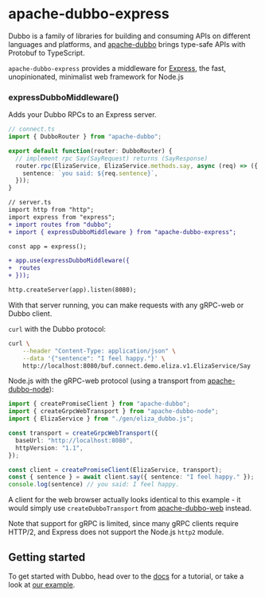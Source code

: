 # apache-dubbo-express

Dubbo is a family of libraries for building and consuming APIs on different languages and platforms, and
[apache-dubbo](https://www.npmjs.com/package/apache-dubbo) brings type-safe APIs with Protobuf to
TypeScript.

`apache-dubbo-express` provides a middleware for [Express](https://expressjs.com/), the fast, 
unopinionated, minimalist web framework for Node.js

### expressDubboMiddleware()

Adds your Dubbo RPCs to an Express server.

```ts
// connect.ts
import { DubboRouter } from "apache-dubbo";

export default function(router: DubboRouter) {
  // implement rpc Say(SayRequest) returns (SayResponse)
  router.rpc(ElizaService, ElizaService.methods.say, async (req) => ({
    sentence: `you said: ${req.sentence}`,
  }));
}
```

```diff
// server.ts
import http from "http";
import express from "express";
+ import routes from "dubbo";
+ import { expressDubboMiddleware } from "apache-dubbo-express";

const app = express();

+ app.use(expressDubboMiddleware({ 
+  routes 
+ }));

http.createServer(app).listen(8080);
```

With that server running, you can make requests with any gRPC-web or Dubbo client.

`curl` with the Dubbo protocol:

```bash
curl \
    --header "Content-Type: application/json" \
    --data '{"sentence": "I feel happy."}' \
    http://localhost:8080/buf.connect.demo.eliza.v1.ElizaService/Say
```

Node.js with the gRPC-web protocol (using a transport from [apache-dubbo-node](https://www.npmjs.com/package/apache-dubbo-node)):

```ts
import { createPromiseClient } from "apache-dubbo";
import { createGrpcWebTransport } from "apache-dubbo-node";
import { ElizaService } from "./gen/eliza_dubbo.js";

const transport = createGrpcWebTransport({
  baseUrl: "http://localhost:8080",
  httpVersion: "1.1",
});

const client = createPromiseClient(ElizaService, transport);
const { sentence } = await client.say({ sentence: "I feel happy." });
console.log(sentence) // you said: I feel happy.
```

A client for the web browser actually looks identical to this example - it would
simply use `createDubboTransport` from [apache-dubbo-web](https://www.npmjs.com/package/apache-dubbo-web) 
instead.

Note that support for gRPC is limited, since many gRPC clients require HTTP/2, 
and Express does not support the Node.js `http2` module.


## Getting started

To get started with Dubbo, head over to the [docs](https://cn.dubbo.apache.org/zh-cn/overview/quickstart/)
for a tutorial, or take a look at [our example](https://github.com/apache/dubbo-js/tree/dubbo3/example/). 
